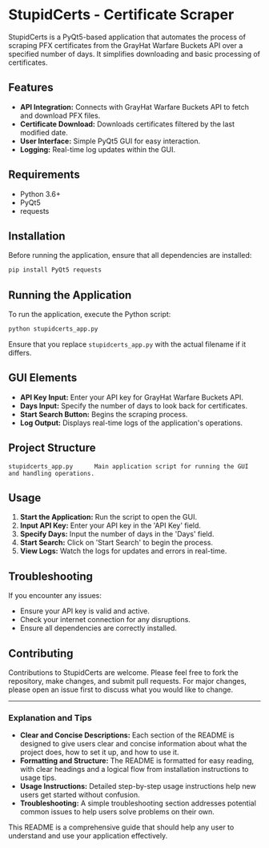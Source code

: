 # StupidCerts - Certificate Scraper

StupidCerts is a PyQt5-based application that automates the process of scraping PFX certificates from the GrayHat Warfare Buckets API over a specified number of days. It simplifies downloading and basic processing of certificates.

## Features

- **API Integration:** Connects with GrayHat Warfare Buckets API to fetch and download PFX files.
- **Certificate Download:** Downloads certificates filtered by the last modified date.
- **User Interface:** Simple PyQt5 GUI for easy interaction.
- **Logging:** Real-time log updates within the GUI.

## Requirements

- Python 3.6+
- PyQt5
- requests

## Installation

Before running the application, ensure that all dependencies are installed:

```bash
pip install PyQt5 requests
```

## Running the Application

To run the application, execute the Python script:

```bash
python stupidcerts_app.py
```

Ensure that you replace `stupidcerts_app.py` with the actual filename if it differs.

## GUI Elements

- **API Key Input:** Enter your API key for GrayHat Warfare Buckets API.
- **Days Input:** Specify the number of days to look back for certificates.
- **Start Search Button:** Begins the scraping process.
- **Log Output:** Displays real-time logs of the application's operations.

## Project Structure

```plaintext
stupidcerts_app.py      Main application script for running the GUI and handling operations.
```

## Usage

1. **Start the Application:** Run the script to open the GUI.
2. **Input API Key:** Enter your API key in the 'API Key' field.
3. **Specify Days:** Input the number of days in the 'Days' field.
4. **Start Search:** Click on 'Start Search' to begin the process.
5. **View Logs:** Watch the logs for updates and errors in real-time.

## Troubleshooting

If you encounter any issues:
- Ensure your API key is valid and active.
- Check your internet connection for any disruptions.
- Ensure all dependencies are correctly installed.

## Contributing

Contributions to StupidCerts are welcome. Please feel free to fork the repository, make changes, and submit pull requests. For major changes, please open an issue first to discuss what you would like to change.

---

### Explanation and Tips

- **Clear and Concise Descriptions:** Each section of the README is designed to give users clear and concise information about what the project does, how to set it up, and how to use it.
- **Formatting and Structure:** The README is formatted for easy reading, with clear headings and a logical flow from installation instructions to usage tips.
- **Usage Instructions:** Detailed step-by-step usage instructions help new users get started without confusion.
- **Troubleshooting:** A simple troubleshooting section addresses potential common issues to help users solve problems on their own.

This README is a comprehensive guide that should help any user to understand and use your application effectively.
